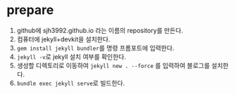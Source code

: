 # prepare
1. github에 sjh3992.github.io 라는 이름의 repository를 만든다.
2. 컴퓨터에 jekyll+devkit을 설치한다.
3. `gem install jekyll bundler`를 명령 프롬포트에 입력한다.
4. `jekyll -v`로 jekyll 설치 여부를 확인한다.
5. 생성할 디렉토리로 이동하여 `jekyll new . --force` 를 입력하여 블로그를 설치한다.
6. `bundle exec jekyll serve`로 빌드한다.